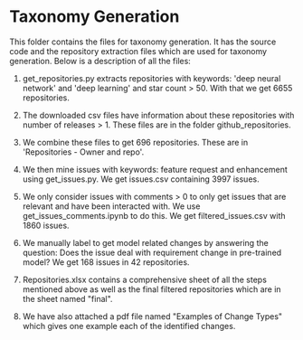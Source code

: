 # Taxonomy Generation
This folder contains the files for taxonomy generation. It has the source code and the repository extraction files which are used for taxonomy generation. Below is a description of all the files:

1. get_repositories.py extracts repositories with keywords: 'deep neural network' and 'deep learning' and star count > 50. With that we get 6655 repositories.

2. The downloaded csv files have information about these repositories with number of releases > 1. These files are in the folder github_repositories.

3. We combine these files to get 696 repositories. These are in 'Repositories - Owner and repo'.

4. We then mine issues with keywords: feature request and enhancement using get_issues.py. We get issues.csv containing 3997 issues.

5. We only consider issues with comments > 0 to only get issues that are relevant and have been interacted with. We use get_issues_comments.ipynb to do this. We get filtered_issues.csv with 1860 issues.

6. We manually label to get model related changes by answering the question: Does the issue deal with requirement change in pre-trained model? We get 168 issues in 42 repositories.
   
7. Repositories.xlsx contains a comprehensive sheet of all the steps mentioned above as well as the final filtered repositories which are in the sheet named "final".

8. We have also attached a pdf file named "Examples of Change Types" which gives one example each of the identified changes.
